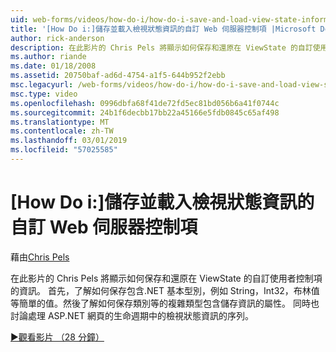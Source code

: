 ```yaml
---
uid: web-forms/videos/how-do-i/how-do-i-save-and-load-view-state-information-for-a-custom-web-server-control
title: '[How Do i:]儲存並載入檢視狀態資訊的自訂 Web 伺服器控制項 |Microsoft Docs'
author: rick-anderson
description: 在此影片的 Chris Pels 將顯示如何保存和還原在 ViewState 的自訂使用者控制項的資訊。 首先，了解如何保存簡單值...
ms.author: riande
ms.date: 01/18/2008
ms.assetid: 20750baf-ad6d-4754-a1f5-644b952f2ebb
msc.legacyurl: /web-forms/videos/how-do-i/how-do-i-save-and-load-view-state-information-for-a-custom-web-server-control
msc.type: video
ms.openlocfilehash: 0996dbfa68f41de72fd5ec81bd056b6a41f0744c
ms.sourcegitcommit: 24b1f6decbb17bb22a45166e5fdb0845c65af498
ms.translationtype: MT
ms.contentlocale: zh-TW
ms.lasthandoff: 03/01/2019
ms.locfileid: "57025585"
---
```

<a name="how-do-i-save-and-load-view-state-information-for-a-custom-web-server-control"></a>[How Do i:]儲存並載入檢視狀態資訊的自訂 Web 伺服器控制項
====================
藉由[Chris Pels](https://twitter.com/chrispels)

在此影片的 Chris Pels 將顯示如何保存和還原在 ViewState 的自訂使用者控制項的資訊。 首先，了解如何保存包含.NET 基本型別，例如 String，Int32，布林值等簡單的值。然後了解如何保存類別等的複雜類型包含儲存資訊的屬性。 同時也討論處理 ASP.NET 網頁的生命週期中的檢視狀態資訊的序列。

[&#9654;觀看影片 （28 分鐘）](https://channel9.msdn.com/Blogs/ASP-NET-Site-Videos/how-do-i-save-and-load-view-state-information-for-a-custom-web-server-control)
